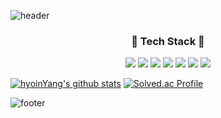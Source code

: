 ![header](https://capsule-render.vercel.app/api?type=waving&color=gradient&text=Welcome%20to%20hyoin's%20GitHub%20&animation=twinkling&fontSize=35&fontAlignY=40&fontAlign=70&height=250)

<h3 align="center">🔧 Tech Stack 🔧 </h3>
<p align="center">
   <image src = "https://img.shields.io/badge/JAVA-FE2E64?style=flat-square5&logoColor=white"/> 
      <image src = "https://img.shields.io/badge/C++-01A9DB?style=flat-square&logo=cplusplus&logoColor=white"/> 
         <image src = "https://img.shields.io/badge/C#-FE2E64?style=flat-square5&logoColor=white"/> 
            <image src = https://img.shields.io/badge/-8181F7?style=flat-square&logo=c&logoColor=white"/> 
               <image src = "https://img.shields.io/badge/-2E2EFE?style=flat-square&logo=csharp&logoColor=white"/> 
                  <image src = "https://img.shields.io/badge/unity-000000?style=flat-square&logo=unity&logoColor=white"/> 
                     <image src = "https://img.shields.io/badge/springboot-ECF8E0?style=flat-square&logo=springboot&logoColor=white"/>
</p>


[![hyoinYang's github stats](https://github-readme-stats.vercel.app/api/top-langs/?username=hyoinYang&show_icons=true&hide_border=true&title_color=004386&icon_color=004386&layout=compact)](https://github.com/hyoinYang) 
[![Solved.ac Profile](http://mazassumnida.wtf/api/v2/generate_badge?boj=hyoin0219)](https://solved.ac/hyoin0219/)

   ![footer](https://capsule-render.vercel.app/api?section=footer&type=waving&color=gradient&animation=twinkling)
